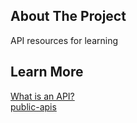 ## About The Project
API resources for learning



## Learn More
[What is an API?](https://www.youtube.com/watch?v=s7wmiS2mSXY)  
[public-apis](https://github.com/public-apis/public-apis)  
